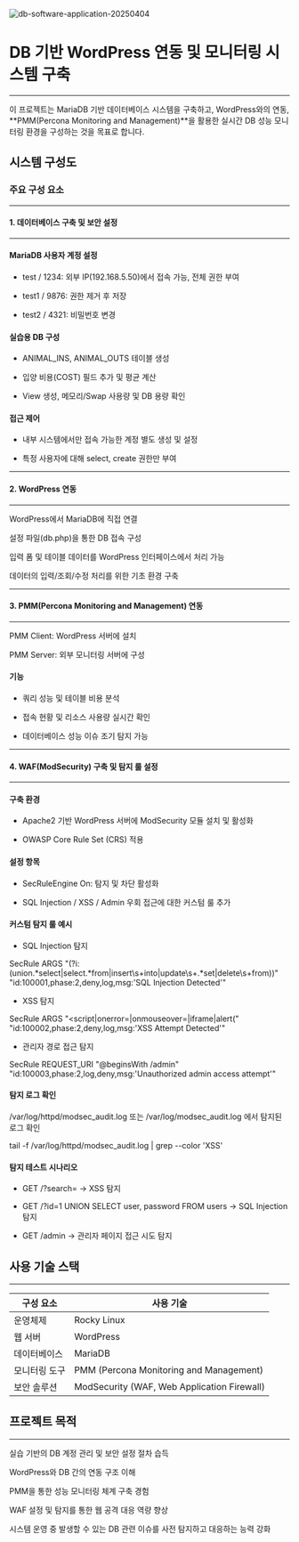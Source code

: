 ![db-software-application-20250404](https://github.com/user-attachments/assets/0e1c020c-fbf7-4342-a2b4-758aacdd1e4b)

# DB 기반 WordPress 연동 및 모니터링 시스템 구축
---

이 프로젝트는 MariaDB 기반 데이터베이스 시스템을 구축하고, WordPress와의 연동, **PMM(Percona Monitoring and Management)**을 활용한 실시간 DB 성능 모니터링 환경을 구성하는 것을 목표로 합니다.

## 시스템 구성도

### 주요 구성 요소

---
#### 1. 데이터베이스 구축 및 보안 설정
---

#### MariaDB 사용자 계정 설정

- test / 1234: 외부 IP(192.168.5.50)에서 접속 가능, 전체 권한 부여

- test1 / 9876: 권한 제거 후 저장

- test2 / 4321: 비밀번호 변경

#### 실습용 DB 구성

- ANIMAL_INS, ANIMAL_OUTS 테이블 생성

- 입양 비용(COST) 필드 추가 및 평균 계산

- View 생성, 메모리/Swap 사용량 및 DB 용량 확인

#### 접근 제어

- 내부 시스템에서만 접속 가능한 계정 별도 생성 및 설정

- 특정 사용자에 대해 select, create 권한만 부여

---
#### 2. WordPress 연동
---

WordPress에서 MariaDB에 직접 연결

설정 파일(db.php)을 통한 DB 접속 구성

입력 폼 및 테이블 데이터를 WordPress 인터페이스에서 처리 가능

데이터의 입력/조회/수정 처리를 위한 기초 환경 구축

---
#### 3. PMM(Percona Monitoring and Management) 연동
---

PMM Client: WordPress 서버에 설치

PMM Server: 외부 모니터링 서버에 구성

#### 기능

- 쿼리 성능 및 테이블 비용 분석

- 접속 현황 및 리소스 사용량 실시간 확인

- 데이터베이스 성능 이슈 조기 탐지 가능

---
#### 4. WAF(ModSecurity) 구축 및 탐지 룰 설정
---

#### 구축 환경

- Apache2 기반 WordPress 서버에 ModSecurity 모듈 설치 및 활성화

- OWASP Core Rule Set (CRS) 적용

#### 설정 항목

- SecRuleEngine On: 탐지 및 차단 활성화

- SQL Injection / XSS / Admin 우회 접근에 대한 커스텀 룰 추가

#### 커스텀 탐지 룰 예시

- SQL Injection 탐지

SecRule ARGS "(?i:(union.*select|select.*from|insert\s+into|update\s+.*set|delete\s+from))" \
"id:100001,phase:2,deny,log,msg:'SQL Injection Detected'"

- XSS 탐지

SecRule ARGS "<script|onerror=|onmouseover=|iframe|alert\(" \
"id:100002,phase:2,deny,log,msg:'XSS Attempt Detected'"

- 관리자 경로 접근 탐지

SecRule REQUEST_URI "@beginsWith /admin" \
"id:100003,phase:2,log,deny,msg:'Unauthorized admin access attempt'"
  
#### 탐지 로그 확인

/var/log/httpd/modsec_audit.log 또는 /var/log/modsec_audit.log 에서 탐지된 로그 확인

tail -f /var/log/httpd/modsec_audit.log | grep --color 'XSS'

#### 탐지 테스트 시나리오

- GET /?search=<script>alert(1)</script> → XSS 탐지

- GET /?id=1 UNION SELECT user, password FROM users → SQL Injection 탐지

- GET /admin → 관리자 페이지 접근 시도 탐지

## 사용 기술 스택
---

| 구성 요소   | 사용 기술                                       |
| ------- | ------------------------------------------- |
| 운영체제    | Rocky Linux                                     |
| 웹 서버    | WordPress                                     |
| 데이터베이스  | MariaDB                                     |
| 모니터링 도구 | PMM (Percona Monitoring and Management)     |
| 보안 솔루션  | ModSecurity (WAF, Web Application Firewall) |


## 프로젝트 목적
---

실습 기반의 DB 계정 관리 및 보안 설정 절차 습득

WordPress와 DB 간의 연동 구조 이해

PMM을 통한 성능 모니터링 체계 구축 경험

WAF 설정 및 탐지를 통한 웹 공격 대응 역량 향상

시스템 운영 중 발생할 수 있는 DB 관련 이슈를 사전 탐지하고 대응하는 능력 강화
